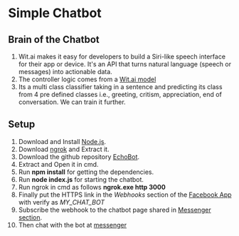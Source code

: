 # Simple Chatbot

## Brain of the Chatbot

1. Wit.ai makes it easy for developers to build a Siri-like speech interface for their app or device. It's an API that turns natural language (speech or messages) into actionable data.
2. The controller logic comes from a [Wit.ai model](https://wit.ai/aparajitakunaltiwari/IntentModel)
3. Its a multi class classifier taking in a sentence and predicting its class from 4 pre defined classes i.e., greeting, critism, appreciation, end of conversation. We can train it further.

## Setup

1. Download and Install [Node.js](https://nodejs.org/dist/v6.10.0/node-v6.10.0-x64.msi).
2. Download [ngrok](https://bin.equinox.io/c/4VmDzA7iaHb/ngrok-stable-windows-amd64.zip) and Extract it.
3. Download the github repository [EchoBot](https://github.com/AparajitaT/EchoBot).
4. Extract and Open it in cmd.
5. Run **npm install** for getting the dependencies.
6. Run **node index.js** for starting the chatbot.
7. Run ngrok in cmd as follows **ngrok.exe http 3000**
8. Finally put the HTTPS link in the *Webhooks* section of the [Facebook App](https://developers.facebook.com/apps/1267270506675197) with verify as *MY_CHAT_BOT*
9. Subscribe the webhook to the chatbot page shared in [Messenger section](https://developers.facebook.com/apps/1267270506675197/messenger/).
10. Then chat with the bot at [messenger](https://www.messenger.com/t/207888116360722)
